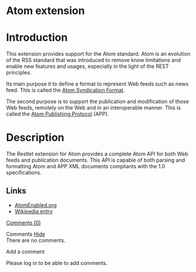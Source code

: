 Atom extension
==============

Introduction
============

This extension provides support for the Atom standard. Atom is an
evolution of the RSS standard that was introduced to remove know
limitations and enable new features and usages, especially in the light
of the REST principles.

Its main purpose it to define a format to represent Web feeds such as
news feed. This is called the [Atom Syndication
Format](http://web.archive.org/web/20090205114811/http://www.atomenabled.org/developers/syndication/atom-format-spec.php).

The second purpose is to support the publication and modification of
those Web feeds, remotely on the Web and in an interoperable manner.
This is called the [Atom Publishing
Protocol](http://web.archive.org/web/20090205114811/http://www.atomenabled.org/developers/protocol/atom-protocol-spec.php)
(APP).

Description
===========

The Restlet extension for Atom provides a complete Atom API for both Web
feeds and publication documents. This API is capable of both parsing and
formatting Atom and APP XML documents compliants with the 1.0
specifications.

Links
-----

-   [AtomEnabled.org](http://web.archive.org/web/20090205114811/http://www.atomenabled.org/)
-   [Wikipedia
    entry](http://web.archive.org/web/20090205114811/http://en.wikipedia.org/wiki/Atom_%28standard%29)

[Comments
(0)](http://web.archive.org/web/20090205114811/http://wiki.restlet.org/docs_1.1/13-restlet/28-restlet/65-restlet.html#)

Comments
[Hide](http://web.archive.org/web/20090205114811/http://wiki.restlet.org/docs_1.1/13-restlet/28-restlet/65-restlet.html#)
\
There are no comments.

Add a comment

Please log in to be able to add comments.
